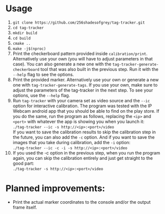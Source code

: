 # Usage
1. `git clone https://github.com/256shadesofgrey/tag-tracker.git`
2. `cd tag-tracker`
3. `mkdir build`
4. `cd build`
5. `cmake ..`
6. `make -j$(nproc)`
7. Print the checkerboard pattern provided inside `calibration/print`. Alternatively use your own (you will have to adjust parameters in that case). You can also generate a new one with the `tag-tracker-generate-checkerboard` tool that was also built in the previous step. Run it with the `--help` flag to see the options.
8. Print the provided marker. Alternatively use your own or generate a new one with `tag-tracker-generate-tags`. If you use your own, make sure to adjust the parameters of the tag-tracker in the next step. To see your options, use the `--help` flag.
9. Run `tag-tracker` with your camera set as video source and the `--ic` option for interactive calibration. The program was tested with the IP Webcam android app that you should be able to find on the play store. If you do the same, run the program as follows, replacing the `<ip>` and `<port>` with whatever the app is showing you when you launch it:  
`
./tag-tracker --ic -s http://<ip>:<port>/video
`  
If you want to save the calibration results to skip the calibration step in the future, you can also add the `-c` option. And if you want to save the images that you take during calibration, add the `-i` option:  
`
./tag-tracker --ic -c -i -s http://<ip>:<port>/video
`
10. If you used the -c option in the previous step, when you run the program again, you can skip the calibration entirely and just get straight to the good part:  
`
./tag-tracker -s http://<ip>:<port>/video
`

# Planned improvements:
- Print the actual marker coordinates to the console and/or the output frame itself.
